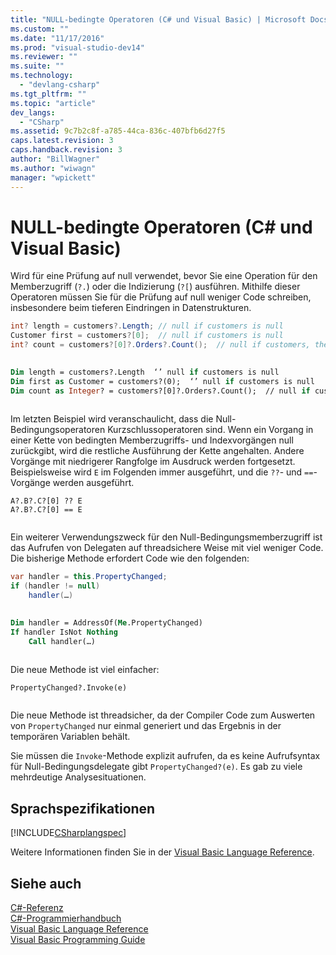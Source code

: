 ```yaml
---
title: "NULL-bedingte Operatoren (C# und Visual Basic) | Microsoft Docs"
ms.custom: ""
ms.date: "11/17/2016"
ms.prod: "visual-studio-dev14"
ms.reviewer: ""
ms.suite: ""
ms.technology: 
  - "devlang-csharp"
ms.tgt_pltfrm: ""
ms.topic: "article"
dev_langs: 
  - "CSharp"
ms.assetid: 9c7b2c8f-a785-44ca-836c-407bfb6d27f5
caps.latest.revision: 3
caps.handback.revision: 3
author: "BillWagner"
ms.author: "wiwagn"
manager: "wpickett"
---
```

# NULL-bedingte Operatoren (C# und Visual Basic)
Wird für eine Prüfung auf null verwendet, bevor Sie eine Operation für den Memberzugriff \(`?.`\) oder die Indizierung \(`?[`\) ausführen.  Mithilfe dieser Operatoren müssen Sie für die Prüfung auf null weniger Code schreiben, insbesondere beim tieferen Eindringen in Datenstrukturen.  
  
```c#  
int? length = customers?.Length; // null if customers is null   
Customer first = customers?[0];  // null if customers is null  
int? count = customers?[0]?.Orders?.Count();  // null if customers, the first customer, or Orders is null  
  
```  
  
```vb  
Dim length = customers?.Length  ‘’ null if customers is null  
Dim first as Customer = customers?(0);  ‘’ null if customers is null  
Dim count as Integer? = customers?[0]?.Orders?.Count();  // null if customers, the first customer, or Orders is null  
  
```  
  
 Im letzten Beispiel wird veranschaulicht, dass die Null\-Bedingungsoperatoren Kurzschlussoperatoren sind.  Wenn ein Vorgang in einer Kette von bedingten Memberzugriffs\- und Indexvorgängen null zurückgibt, wird die restliche Ausführung der Kette angehalten.  Andere Vorgänge mit niedrigerer Rangfolge im Ausdruck werden fortgesetzt.  Beispielsweise wird `E` im Folgenden immer ausgeführt, und die `??`\- und `==`\-Vorgänge werden ausgeführt.  
  
```vb-c#  
A?.B?.C?[0] ?? E  
A?.B?.C?[0] == E  
  
```  
  
 Ein weiterer Verwendungszweck für den Null\-Bedingungsmemberzugriff ist das Aufrufen von Delegaten auf threadsichere Weise mit viel weniger Code.  Die bisherige Methode erfordert Code wie den folgenden:  
  
```c#  
var handler = this.PropertyChanged;  
if (handler != null)  
    handler(…)  
  
```  
  
```vb  
Dim handler = AddressOf(Me.PropertyChanged)  
If handler IsNot Nothing  
    Call handler(…)  
  
```  
  
 Die neue Methode ist viel einfacher:  
  
```vb-c#  
PropertyChanged?.Invoke(e)  
  
```  
  
 Die neue Methode ist threadsicher, da der Compiler Code zum Auswerten von `PropertyChanged` nur einmal generiert und das Ergebnis in der temporären Variablen behält.  
  
 Sie müssen die `Invoke`\-Methode explizit aufrufen, da es keine Aufrufsyntax für Null\-Bedingungsdelegate gibt `PropertyChanged?(e)`.  Es gab zu viele mehrdeutige Analysesituationen.  
  
## Sprachspezifikationen  
 [!INCLUDE[CSharplangspec](../../../csharp/language-reference/keywords/includes/csharplangspec_md.md)]  
  
 Weitere Informationen finden Sie in der [Visual Basic Language Reference](../../../visual-basic/language-reference/index.md).  
  
## Siehe auch  
 [C\#\-Referenz](../../../csharp/language-reference/index.md)   
 [C\#\-Programmierhandbuch](../../../csharp/programming-guide/index.md)   
 [Visual Basic Language Reference](../../../visual-basic/language-reference/index.md)   
 [Visual Basic Programming Guide](../../../visual-basic/programming-guide/index.md)